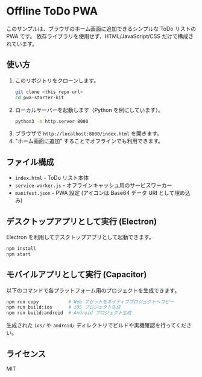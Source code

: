 # Offline ToDo PWA

このサンプルは、ブラウザのホーム画面に追加できるシンプルな ToDo リストの PWA です。
依存ライブラリを使用せず、HTML/JavaScript/CSS だけで構成されています。

## 使い方

1. このリポジトリをクローンします。
   ```bash
   git clone <this repo url>
   cd pwa-starter-kit
   ```
2. ローカルサーバーを起動します（Python を例にしています）。
   ```bash
   python3 -m http.server 8000
   ```
3. ブラウザで `http://localhost:8000/index.html` を開きます。
4. "ホーム画面に追加" することでオフラインでも利用できます。

## ファイル構成

- `index.html` - ToDo リスト本体
- `service-worker.js` - オフラインキャッシュ用のサービスワーカー
- `manifest.json` - PWA 設定 (アイコンは Base64 データ URI として埋め込み)

## デスクトップアプリとして実行 (Electron)

Electron を利用してデスクトップアプリとして起動できます。

```bash
npm install
npm start
```

## モバイルアプリとして実行 (Capacitor)

以下のコマンドで各プラットフォーム用のプロジェクトを生成できます。

```bash
npm run copy           # Web アセットをネイティブプロジェクトへコピー
npm run build:ios      # iOS プロジェクト生成
npm run build:android  # Android プロジェクト生成
```

生成された `ios/` や `android/` ディレクトリでビルドや実機確認を行ってください。

## ライセンス
MIT
